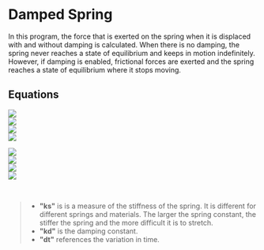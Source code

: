 # Damped Spring

In this program, the force that is exerted on the spring when it is displaced with and without damping is calculated. When there is no damping, the spring never reaches a state of equilibrium and keeps in motion indefinitely. However, if damping is enabled, frictional forces are exerted and the spring reaches a state of equilibrium where it stops moving.

## Equations

<img src="https://render.githubusercontent.com/render/math?math=weight= mass * gravity"><br>
<img src="https://render.githubusercontent.com/render/math?math=elongation= actual\:length - rest\:length"><br>
<img src="https://render.githubusercontent.com/render/math?math=(Without\:damping)\:friction= -ks * elongation"><br>
<img src="https://render.githubusercontent.com/render/math?math=(With\:damping)\:friction= -ks * elongation - kd * speed"><br>

<img src="https://render.githubusercontent.com/render/math?math=force= weight %2B friction"><br>
<img src="https://render.githubusercontent.com/render/math?math=acceleration= force / mass"><br>
<img src="https://render.githubusercontent.com/render/math?math=speed= speed %2B acceleration * dt"><br>
<img src="https://render.githubusercontent.com/render/math?math=current\:length = current\:length %2B speed * dt"><br>

<br>

> - **"ks"** is is a measure of the stiffness of the spring. It is different for different springs and materials. The larger the spring constant, the stiffer the spring and the more difficult it is to stretch. <br> 
> - **"kd"** is the damping constant.
> - **"dt"** references the variation in time.
